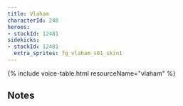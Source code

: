 ```yaml
---
title: Vlaham
characterId: 248
heroes:
- stockId: 12481
sidekicks:
- stockId: 12481
  extra_sprites: fg_vlaham_s01_skin1
---
```


{% include voice-table.html resourceName="vlaham"
%}

## Notes
